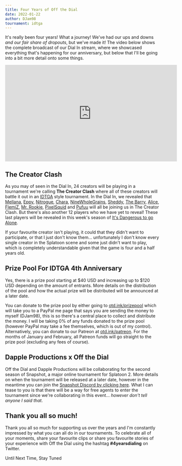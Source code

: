 ```yaml
---
title: Four Years of Off the Dial
date: 2022-01-22
author: DJam98
tournament: idtga
---
```


It's really been four years! What a journey! We've had our ups and downs _and our fair share of dropouts_, but we've made it! The video below shows the complete broadcast of our Dial In stream, where we showcased everything that's happening for our anniversary, but below that I'll be going into a bit more detail onto some things.

<iframe width="560" height="315" src="https://www.youtube.com/embed/fmtkAyQ22pE" title="YouTube video player" frameborder="0" allow="accelerometer; autoplay; clipboard-write; encrypted-media; gyroscope; picture-in-picture" allowfullscreen></iframe>

## The Creator Clash

As you may of seen in the Dial In, 24 creators will be playing in a tournament we're calling **The Creator Clash** where all of these creators will battle it out in an [IDTGA](https://otd.ink/idtga) style tournament. In the Dial In, we revealed that [Mellana](https://www.twitch.tv/mellana), [Eppy](https://www.youtube.com/c/EppyIsMyName), [Nitrogue](https://twitter.com/NitrogueYT), [Chara](https://www.twitch.tv/prochara), [NineWholeGrains](https://twitter.com/NineWholeGrains), [Sheddy](https://www.youtube.com/c/LOrbSheddy), [The Barry](https://www.twitch.tv/thebarry), [Alice](https://twitter.com/Aloschus), [FlemiZ](https://www.youtube.com/channel/UCDDtK7kp8dynchAd8F9xjtA), [Mr. Rookie](https://twitter.com/AyyElDee), [PixelSquid](https://www.youtube.com/channel/UC1EZL7J0QqWO-DFeLKN4WkA) and [Pufuu](https://twitter.com/PufuuLive) will all be joining us in The Creator Clash. But there's also another 12 players who we have yet to reveal! These last players will be revealed in this week's season of [It's Dangerous to go Alone](https://otd.ink/idtga).

If your favourite creator isn't playing, it could that they didn't want to participate, or that I just don't know them... unfortunately I don't know every single creator in the Splatoon scene and some just didn't want to play, which is completely understandable given that the game is four and a half years old.

## Prize Pool For IDTGA 4th Anniversary

Yes, there is a prize pool starting at $40 USD and increasing up to $120 USD depending on the amount of entrants. More details on the distribution of the pool and how the actual prize will be distributed will be announced at a later date.

You can donate to the prize pool by either going to [otd.ink/prizepool](https://otd.ink/prizepool) which will take you to a PayPal me page that says you are sending the money to myself (DJam98), this is so there's a central place to collect and distribute the money. I will be taking 0% of any funds donated to the prize pool (however PayPal may take a fee themselves, which is out of my control). Alternatively, you can donate to our Patreon at [otd.ink/patreon](https://otd.ink/patreon). For the months of January and February, all Patreon funds will go straight to the prize pool (excluding any fees of course).

## Dapple Productions x Off the Dial

Off the Dial and Dapple Productions will be collaborating for the second season of Snapshot, a major online tournament for Splatoon 2. More details on when the tournament will be released at a later date, however in the meantime you can join the [Snapshot Discord by clicking here](https://discord.gg/NQVGum8V43). What I can tease to you is that there will be a way for free agents to enter the tournament since we're collaborating in this event... _however don't tell anyone I said that_.

## Thank you all so much!

Thank you all so much for supporting us over the years and I'm constantly impressed by what you can all do in our tournaments. To celebrate all of your moments, share your favourite clips or share you favourite stories of your experience with Off the Dial using the hashtag **#4yearsdialing** on Twitter.

Until Next Time,
Stay Tuned
